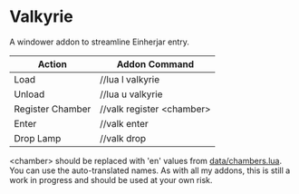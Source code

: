 # Valkyrie
A windower addon to streamline Einherjar entry.

Action                | Addon Command
--------------------- | -----------------------------
Load                  | //lua l valkyrie
Unload                | //lua u valkyrie
Register Chamber      | //valk register \<chamber\>
Enter                 | //valk enter
Drop Lamp             | //valk drop


\<chamber\> should be replaced with 'en' values from [data/chambers.lua](https://github.com/Tny5989/Valkyrie/blob/master/data/chambers.lua).  You can use the auto-translated names.
As with all my addons, this is still a work in progress and should be used at your own risk.
